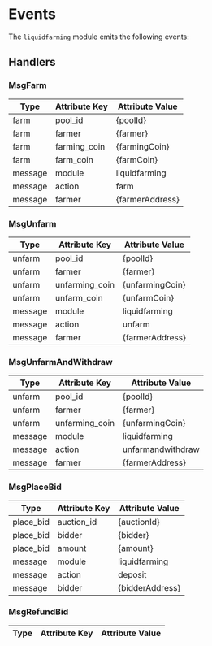 <!-- order: 6 -->

# Events

The `liquidfarming` module emits the following events:

## Handlers

### MsgFarm

| Type       | Attribute Key      | Attribute Value        |
| ---------- | ------------------ | ---------------------- |
| farm       | pool_id            | {poolId}               |
| farm       | farmer             | {farmer}               |
| farm       | farming_coin       | {farmingCoin}          |
| farm       | farm_coin          | {farmCoin}             |
| message    | module             | liquidfarming          |
| message    | action             | farm                   |
| message    | farmer             | {farmerAddress}        |

### MsgUnfarm

| Type       | Attribute Key      | Attribute Value        |
| ---------- | ------------------ | ---------------------- |
| unfarm     | pool_id            | {poolId}               |
| unfarm     | farmer             | {farmer}               |
| unfarm     | unfarming_coin     | {unfarmingCoin}        |
| unfarm     | unfarm_coin        | {unfarmCoin}           |
| message    | module             | liquidfarming          |
| message    | action             | unfarm                 |
| message    | farmer             | {farmerAddress}        |

### MsgUnfarmAndWithdraw

| Type       | Attribute Key      | Attribute Value        |
| ---------- | ------------------ | ---------------------- |
| unfarm     | pool_id            | {poolId}               |
| unfarm     | farmer             | {farmer}               |
| unfarm     | unfarming_coin     | {unfarmingCoin}        |
| message    | module             | liquidfarming          |
| message    | action             | unfarmandwithdraw      |
| message    | farmer             | {farmerAddress}        |

### MsgPlaceBid

| Type       | Attribute Key      | Attribute Value        |
| ---------- | ------------------ | ---------------------- |
| place_bid  | auction_id         | {auctionId}            |
| place_bid  | bidder             | {bidder}               |
| place_bid  | amount             | {amount}               |
| message    | module             | liquidfarming          |
| message    | action             | deposit                |
| message    | bidder             | {bidderAddress}        |

### MsgRefundBid 

| Type       | Attribute Key      | Attribute Value        |
| ---------- | ------------------ | ---------------------- |
